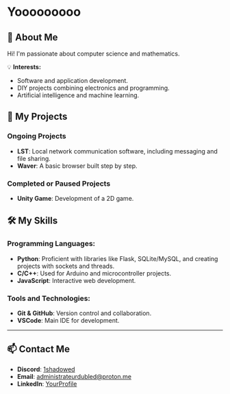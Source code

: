 # Yooooooooo

## 🚀 About Me
Hi! I'm passionate about computer science and mathematics.

💡 **Interests:**
- Software and application development.
- DIY projects combining electronics and programming.
- Artificial intelligence and machine learning.

## 📂 My Projects

### Ongoing Projects
- **LST**: Local network communication software, including messaging and file sharing.
- **Waver**: A basic browser built step by step.

### Completed or Paused Projects
- **Unity Game**: Development of a 2D game.


## 🛠️ My Skills

### Programming Languages:
- **Python**: Proficient with libraries like Flask, SQLite/MySQL, and creating projects with sockets and threads.
- **C/C++**: Used for Arduino and microcontroller projects.
- **JavaScript**: Interactive web development.

### Tools and Technologies:
- **Git & GitHub**: Version control and collaboration.
- **VSCode**: Main IDE for development.

---


## 📫 Contact Me

- **Discord**: [1shadowed](https://discord.com)
- **Email**: [administrateurdubled@proton.me](mailto:YourEmail@example.com)
- **LinkedIn**: [YourProfile](https://www.linkedin.com)

